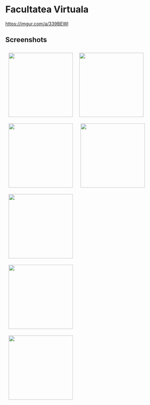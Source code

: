 # Facultatea Virtuala

https://imgur.com/a/339BEWl

## Screenshots

[<img src="https://i.imgur.com/gkLl9gq.png" align="left"
width="200"
    hspace="10" vspace="10">](https://i.imgur.com/gkLl9gq.png)
[<img src="https://i.imgur.com/IVg59UC.png" align="center"
width="200"
    hspace="10" vspace="10">](https://i.imgur.com/IVg59UC.png)
[<img src="https://i.imgur.com/wcluQPg.jpg" align="center"
width="200"
    hspace="10" vspace="10">](https://i.imgur.com/wcluQPg.jpg)
[<img src="https://i.imgur.com/XHlDVyl.png" align="center"
width="200"
    hspace="10" vspace="10">](https://i.imgur.com/XHlDVyl.png)    
[<img src="https://i.imgur.com/oeABGFn.png" align="center"
width="200"
    hspace="10" vspace="10">](https://i.imgur.com/oeABGFn.png)    
[<img src="https://i.imgur.com/dmdjbIl.png" align="center"
width="200"
    hspace="10" vspace="10">](https://i.imgur.com/dmdjbIl.png)  
[<img src="https://i.imgur.com/RZV77fn.png" align="center"
width="200"
    hspace="10" vspace="10">](https://i.imgur.com/RZV77fn.png)  

